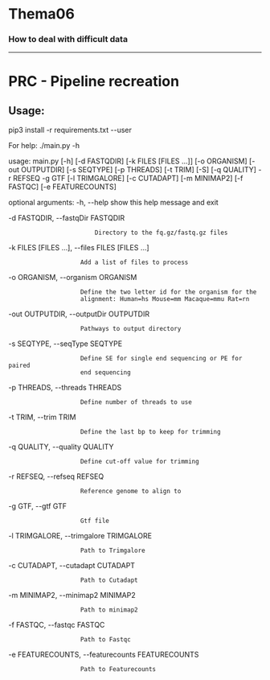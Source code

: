 # Thema06
### How to deal with difficult data

--- 
# PRC - Pipeline recreation
## Usage:
pip3 install -r requirements.txt --user

For help:
./main.py -h  

usage: main.py [-h] [-d FASTQDIR] [-k FILES [FILES ...]] [-o ORGANISM]
               [-out OUTPUTDIR] [-s SEQTYPE] [-p THREADS] [-t TRIM] [-S]
               [-q QUALITY] -r REFSEQ -g GTF [-l TRIMGALORE] [-c CUTADAPT]
               [-m MINIMAP2] [-f FASTQC] [-e FEATURECOUNTS]

optional arguments:
  -h, --help            show this help message and exit

  -d FASTQDIR, --fastqDir FASTQDIR

                            Directory to the fq.gz/fastq.gz files

  -k FILES [FILES ...], --files FILES [FILES ...]

                        Add a list of files to process

  -o ORGANISM, --organism ORGANISM

                        Define the two letter id for the organism for the
                        alignment: Human=hs Mouse=mm Macaque=mmu Rat=rn

  -out OUTPUTDIR, --outputDir OUTPUTDIR
               
                        Pathways to output directory
  -s SEQTYPE, --seqType SEQTYPE
               
                        Define SE for single end sequencing or PE for paired
                        end sequencing
  -p THREADS, --threads THREADS
               
                        Define number of threads to use
  -t TRIM, --trim TRIM  
  
                        Define the last bp to keep for trimming
  -q QUALITY, --quality QUALITY
            
                        Define cut-off value for trimming
  -r REFSEQ, --refseq REFSEQ
            
                        Reference genome to align to
  -g GTF, --gtf GTF     
    
                        Gtf file
  -l TRIMGALORE, --trimgalore TRIMGALORE
        
                        Path to Trimgalore
  -c CUTADAPT, --cutadapt CUTADAPT
        
                        Path to Cutadapt
  -m MINIMAP2, --minimap2 MINIMAP2
        
                        Path to minimap2
  -f FASTQC, --fastqc FASTQC
        
                        Path to Fastqc
  -e FEATURECOUNTS, --featurecounts FEATURECOUNTS
        
                        Path to Featurecounts
